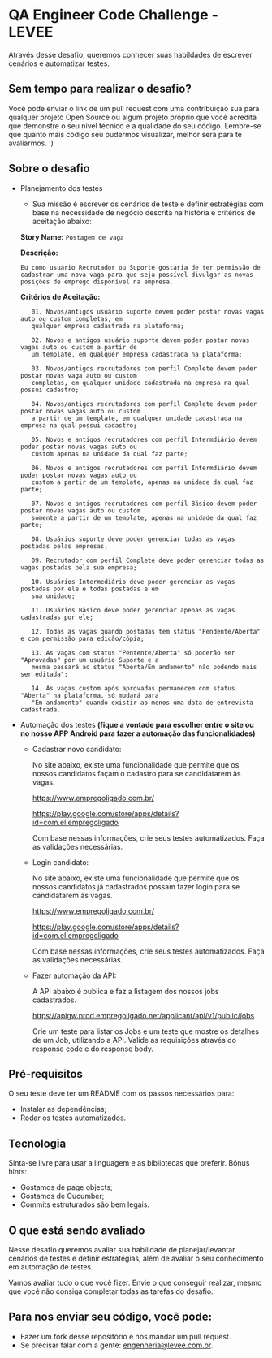 # QA Engineer Code Challenge - LEVEE

Através desse desafio, queremos conhecer suas habildades de escrever cenários e automatizar testes.

## Sem tempo para realizar o desafio?

Você pode enviar o link de um pull request com uma contribuição sua para qualquer projeto Open Source ou algum projeto próprio que você acredita que demonstre o seu nível técnico e a qualidade do seu código. Lembre-se que quanto mais código seu pudermos visualizar, melhor será para te avaliarmos. :)

## Sobre o desafio

* Planejamento dos testes

    * Sua missão é escrever os cenários de teste e definir estratégias com base na necessidade de negócio descrita na história e critérios de aceitação abaixo:
    
    **Story Name:** `Postagem de vaga`
    
    **Descrição:**
    ```
    Eu como usuário Recrutador ou Suporte gostaria de ter permissão de cadastrar uma nova vaga para que seja possível divulgar as novas posições de emprego disponível na empresa.
    ```
    
    **Critérios de Aceitação:** 
    
         01. Novos/antigos usuário suporte devem poder postar novas vagas auto ou custom completas, em
         qualquer empresa cadastrada na plataforma;
         
         02. Novos e antigos usuário suporte devem poder postar novas vagas auto ou custom a partir de 
         um template, em qualquer empresa cadastrada na plataforma;
         
         03. Novos/antigos recrutadores com perfil Complete devem poder postar novas vaga auto ou custom
         completas, em qualquer unidade cadastrada na empresa na qual possui cadastro;
         
         04. Novos/antigos recrutadores com perfil Complete devem poder postar novas vagas auto ou custom
         a partir de um template, em qualquer unidade cadastrada na empresa na qual possui cadastro;
         
         05. Novos e antigos recrutadores com perfil Intermdiário devem poder postar novas vagas auto ou 
         custom apenas na unidade da qual faz parte;
         
         06. Novos e antigos recrutadores com perfil Intermdiário devem poder postar novas vagas auto ou 
         custom a partir de um template, apenas na unidade da qual faz parte;
         
         07. Novos e antigos recrutadores com perfil Básico devem poder postar novas vagas auto ou custom 
         somente a partir de um template, apenas na unidade da qual faz parte;
         
         08. Usuários suporte deve poder gerenciar todas as vagas postadas pelas empresas;
         
         09. Recrutador com perfil Complete deve poder gerenciar todas as vagas postadas pela sua empresa;
         
         10. Usuários Intermediário deve poder gerenciar as vagas postadas por ele e todas postadas e em
         sua unidade;
         
         11. Usuários Básico deve poder gerenciar apenas as vagas cadastradas por ele;
         
         12. Todas as vagas quando postadas tem status "Pendente/Aberta" e com permissão para edição/cópia;
         
         13. As vagas com status "Pentente/Aberta" só poderão ser "Aprovadas" por um usuário Suporte e a
         mesma passará ao status "Aberta/Em andamento" não podendo mais ser editada";
         
         14. As vagas custom após aprovadas permanecem com status "Aberta" na plataforma, só mudará para 
         "Em andamento" quando existir ao menos uma data de entrevista cadastrada.
         

* Automação dos testes **(fique a vontade para escolher entre o site ou no nosso APP Android para fazer a automação das funcionalidades)**


    * Cadastrar novo candidato:
    
      No site abaixo, existe uma funcionalidade que permite que os nossos candidatos façam o cadastro para se candidatarem às vagas.
      
      https://www.empregoligado.com.br/
      
      https://play.google.com/store/apps/details?id=com.el.empregoligado

      Com base nessas informações, crie seus testes automatizados. Faça as validações necessárias.


    * Login candidato:
      
      No site abaixo, existe uma funcionalidade que permite que os nossos candidatos já cadastrados possam fazer login para se     candidatarem às vagas.
      
      https://www.empregoligado.com.br/
      
      https://play.google.com/store/apps/details?id=com.el.empregoligado

      Com base nessas informações, crie seus testes automatizados. Faça as validações necessárias.
      

    * Fazer automação da API:

      A API abaixo é publica e faz a listagem dos nossos jobs cadastrados.

      https://apigw.prod.empregoligado.net/applicant/api/v1/public/jobs

      Crie um teste para listar os Jobs e um teste que mostre os detalhes de um Job, utilizando a API. Valide as requisições através do response code e do response body.

## Pré-requisitos

O seu teste deve ter um README com os passos necessários para:
* Instalar as dependências;
* Rodar os testes automatizados.

## Tecnologia

Sinta-se livre para usar a linguagem e as bibliotecas que preferir.
Bônus hints:

* Gostamos de page objects;
* Gostamos de Cucumber;
* Commits estruturados são bem legais.

## O que está sendo avaliado

Nesse desafio queremos avaliar sua habilidade de planejar/levantar cenários de testes e definir estratégias, além de avaliar o seu conhecimento em automação de testes.

Vamos avaliar tudo o que você fizer. Envie o que conseguir realizar, mesmo que você não consiga completar todas as tarefas do desafio.

## Para nos enviar seu código, você pode:

* Fazer um fork desse repositório e nos mandar um pull request.
* Se precisar falar com a gente: engenheria@levee.com.br.
